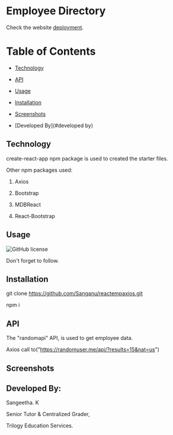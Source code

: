 # Employee Directory

Check the website [deployment]().


# Table of Contents

* [Technology](#technology)

* [API](#api)

* [Usage](#usage)

* [Installation](#installation)

* [Screenshots](#screenshots)

* [Developed By](#developed by)



## Technology
create-react-app npm package is used to created the starter files.

Other npm packages used:

1. Axios

2. Bootstrap

3. MDBReact

4. React-Bootstrap

## Usage

![GitHub license](https://img.shields.io/badge/license-MIT-green.svg)

Don't forget to follow.


## Installation

git clone https://github.com/Sanganu/reactempaxios.git

npm i

## API

The "randomapi" API, is used to get employee data.

Axios call to("https://randomuser.me/api/?results=15&nat=us")


## Screenshots





## Developed By: 

Sangeetha. K

Senior Tutor & Centralized Grader,

Trilogy Education Services.